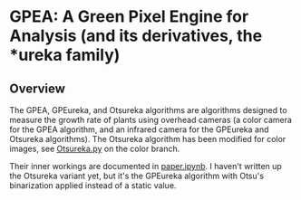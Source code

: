 # GPEA: A Green Pixel Engine for Analysis (and its derivatives, the \*ureka family)

## Overview

The GPEA, GPEureka, and Otsureka algorithms are algorithms designed to measure the 
growth rate of plants using overhead cameras (a color camera for the GPEA
algorithm, and an infrared camera for the GPEureka and Otsureka algorithms). The
Otsureka algorithm has been modified for color images, see [Otsureka.py](https://github.com/colewebb/gpea/blob/color/Otsureka.py)
on the color branch.

Their inner workings are documented in [paper.ipynb](https://github.com/colewebb/gpea/blob/main/paper.ipynb).
I haven't written up the Otsureka variant yet, but it's the GPEureka algorithm 
with Otsu's binarization applied instead of a static value.
